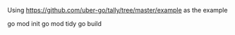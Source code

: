 Using https://github.com/uber-go/tally/tree/master/example as the example

go mod init
go mod tidy
go build